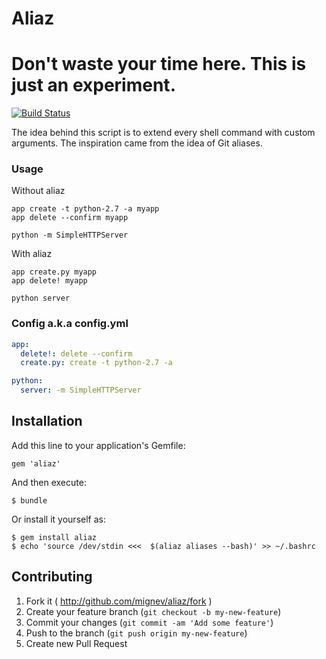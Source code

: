 # Aliaz

# Don't waste your time here. This is just an experiment.

[![Build Status](https://travis-ci.org/mignev/aliaz.svg?branch=master)](https://travis-ci.org/mignev/aliaz)

The idea behind this script is to extend every shell command with custom arguments. The inspiration came from the idea of Git aliases.


### Usage

Without aliaz

    app create -t python-2.7 -a myapp
    app delete --confirm myapp
    
    python -m SimpleHTTPServer

With aliaz

    app create.py myapp
    app delete! myapp
    
    python server

### Config a.k.a config.yml

```yaml
app:
  delete!: delete --confirm
  create.py: create -t python-2.7 -a

python:
  server: -m SimpleHTTPServer
```

## Installation

Add this line to your application's Gemfile:

    gem 'aliaz'

And then execute:

    $ bundle

Or install it yourself as:

    $ gem install aliaz
    $ echo 'source /dev/stdin <<<  $(aliaz aliases --bash)' >> ~/.bashrc

## Contributing

1. Fork it ( http://github.com/mignev/aliaz/fork )
2. Create your feature branch (`git checkout -b my-new-feature`)
3. Commit your changes (`git commit -am 'Add some feature'`)
4. Push to the branch (`git push origin my-new-feature`)
5. Create new Pull Request
